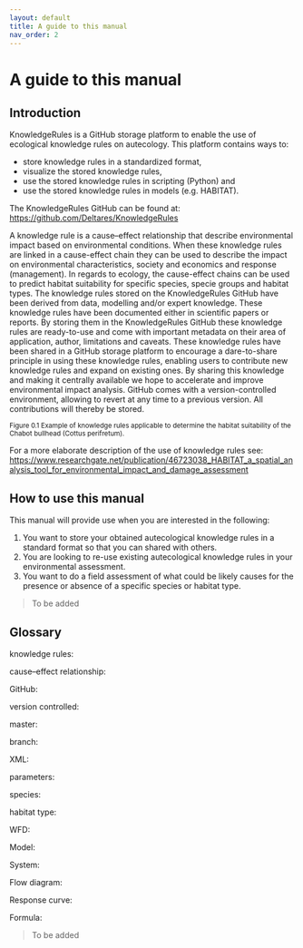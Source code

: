```yaml
---
layout: default
title: A guide to this manual
nav_order: 2
---
```


# A guide to this manual

## Introduction
KnowledgeRules is a GitHub storage platform to enable the use of ecological knowledge rules on autecology. This platform contains ways to:
-	store knowledge rules in a standardized format, 
-	visualize the stored knowledge rules,
-	use the stored knowledge rules in scripting (Python) and
-	use the stored knowledge rules in models (e.g. HABITAT).

The KnowledgeRules GitHub can be found at:
https://github.com/Deltares/KnowledgeRules

A knowledge rule is a cause–effect relationship that describe environmental impact based on environmental conditions. When these knowledge rules are linked in a cause-effect chain they can be used to describe the impact on environmental characteristics, society and economics and response (management). In regards to ecology, the cause-effect chains can be used to predict habitat suitability for specific species, specie groups and habitat types. The knowledge rules stored on the KnowledgeRules GitHub have been derived from data, modelling and/or expert knowledge. These knowledge rules have been documented either in scientific papers or reports. By storing them in the KnowledgeRules GitHub these knowledge rules are ready-to-use and come with important metadata on their area of application, author, limitations and caveats.
These knowledge rules have been shared in a GitHub storage platform to encourage a dare-to-share principle in using these knowledge rules, enabling users to contribute new knowledge rules and expand on existing ones. By sharing this knowledge and making it centrally available we hope to accelerate and improve environmental impact analysis. 
GitHub comes with a version-controlled environment, allowing to revert at any time to a previous version. All contributions will thereby be stored.



<sub>Figure 0.1 Example of knowledge rules applicable to determine the habitat suitability of the Chabot bullhead (Cottus perifretum).</sub> 

For a more elaborate description of the use of knowledge rules see:
https://www.researchgate.net/publication/46723038_HABITAT_a_spatial_analysis_tool_for_environmental_impact_and_damage_assessment


## How to use this manual

This manual will provide use when you are interested in the following:
1.  You want to store your obtained autecological knowledge rules in a standard format so that you can shared with others.
2.  You are looking to re-use existing autecological knowledge rules in your environmental assessment.
3.  You want to do a field assessment of what could be likely causes for the presence or absence of a specific species or habitat type.

> To be added

## Glossary

knowledge rules: 

cause–effect relationship: 

GitHub: 

version controlled: 

master: 

branch: 

XML: 

parameters: 

species: 

habitat type: 

WFD: 

Model: 

System: 

Flow diagram: 

Response curve: 

Formula: 

> To be added

